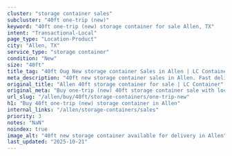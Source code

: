 ```yaml
---
cluster: "storage container sales"
subcluster: "40ft one-trip (new)"
keyword: "40ft one-trip (new) storage container for sale Allen, TX"
intent: "Transactional-Local"
page_type: "Location-Product"
city: "Allen, TX"
service_type: "storage container"
condition: "New"
size: "40ft"
title_tag: "40ft Oug New storage container Sales in Allen | LC Container"
meta_description: "40ft new storage container sales in Allen. Fast delivery, competitive pricing. Serving storage containers area. Quote ID: R8B. Call (214) 524-4168 for your free quote today."
original_title: "Allen 40ft storage container for sale | LC Container"
original_meta: "Buy one-trip (new) 40ft storage container sale with local delivery in Allen, TX. LC Container — local Since 2003. Request a fast quote today."
url_slug: "/allen/buy/40ft/storage-containers/one-trip-new"
h1: "Buy 40ft one-trip (new) storage container in Allen"
internal_links: "/allen/storage-containers/sales"
priority: 3
notes: "NaN"
noindex: true
image_alt: "40ft new storage container available for delivery in Allen"
last_updated: "2025-10-21"
---
```


<!-- TODO: Add unique city/inventory copy, images, and internal links here. -->
